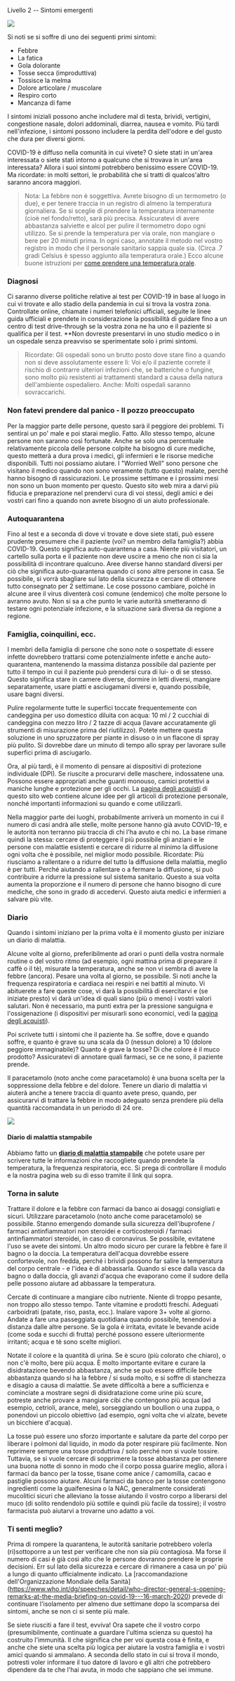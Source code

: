 Livello 2 -- Sintomi emergenti

![](/images/sneezing-emoji.png)

Si noti se si soffre di uno dei seguenti primi sintomi:

* Febbre
* La fatica
* Gola dolorante
* Tosse secca (improduttiva)
* Tossisce la melma
* Dolore articolare / muscolare
* Respiro corto
* Mancanza di fame

I sintomi iniziali possono anche includere mal di testa, brividi, vertigini, congestione nasale, dolori addominali, diarrea, nausea e vomito. Più tardi nell'infezione, i sintomi possono includere la perdita dell'odore e del gusto che dura per diversi giorni. 

COVID-19 è diffuso nella comunità in cui vivete? O siete stati in un'area interessata o siete stati intorno a qualcuno che si trovava in un'area interessata? Allora i suoi sintomi potrebbero benissimo essere COVID-19. Ma ricordate: in molti settori, le probabilità che si tratti di qualcos'altro saranno ancora maggiori.

> Nota: La febbre non è soggettiva. Avrete bisogno di un termometro (o due), e per tenere traccia in un registro di almeno la temperatura giornaliera. Se si sceglie di prendere la temperatura internamente (cioè nel fondo/retto), sarà più precisa. Assicuratevi di avere abbastanza salviette e alcol per pulire il termometro dopo ogni utilizzo. Se si prende la temperatura per via orale, non mangiare o bere per 20 minuti prima. In ogni caso, annotate il metodo nel vostro registro in modo che il personale sanitario sappia quale sia. (Circa .7 gradi Celsius è spesso aggiunto alla temperatura orale.) Ecco alcune buone istruzioni per [come prendere una temperatura orale](https://www.drugs.com/cg/how-to-take-an-oral-temperature.html).

### Diagnosi

Ci saranno diverse politiche relative ai test per COVID-19 in base al luogo in cui vi trovate e allo stadio della pandemia in cui si trova la vostra zona. Controllate online, chiamate i numeri telefonici ufficiali, seguite le linee guida ufficiali e prendete in considerazione la possibilità di guidare fino a un centro di test drive-through se la vostra zona ne ha uno e il paziente si qualifica per il test. **Non dovreste presentarvi in uno studio medico o in un ospedale senza preavviso se sperimentate solo i primi sintomi.

> Ricordate: Gli ospedali sono un brutto posto dove stare fino a quando non si deve assolutamente essere lì: Voi e/o il paziente correte il rischio di contrarre ulteriori infezioni che, se batteriche o fungine, sono molto più resistenti ai trattamenti standard a causa della natura dell'ambiente ospedaliero. Anche: Molti ospedali saranno sovraccarichi.

### Non fatevi prendere dal panico - Il pozzo preoccupato

Per la maggior parte delle persone, questo sarà il peggiore dei problemi. Ti sentirai un po' male e poi starai meglio. Fatto. Allo stesso tempo, alcune persone non saranno così fortunate. Anche se solo una percentuale relativamente piccola delle persone colpite ha bisogno di cure mediche, questo metterà a dura prova i medici, gli infermieri e le risorse mediche disponibili. Tutti noi possiamo aiutare. I "Worried Well" sono persone che visitano il medico quando non sono veramente (tutto questo) malate, perché hanno bisogno di rassicurazioni. Le prossime settimane e i prossimi mesi non sono un buon momento per questo. Questo sito web mira a darvi più fiducia e preparazione nel prendervi cura di voi stessi, degli amici e dei vostri cari fino a quando non avrete bisogno di un aiuto professionale.

### Autoquarantena

Fino al test e a seconda di dove vi trovate e dove siete stati, può essere prudente presumere che il paziente (voi? un membro della famiglia?) abbia COVID-19. Questo significa auto-quarantena a casa. Niente più visitatori, un cartello sulla porta e il paziente non deve uscire a meno che non ci sia la possibilità di incontrare qualcuno. Aree diverse hanno standard diversi per ciò che significa auto-quarantena quando ci sono altre persone in casa. Se possibile, si vorrà sbagliare sul lato della sicurezza e cercare di ottenere tutto consegnato per 2 settimane. Le cose possono cambiare, poiché in alcune aree il virus diventerà così comune (endemico) che molte persone lo avranno avuto. Non si sa a che punto le varie autorità smetteranno di testare ogni potenziale infezione, e la situazione sarà diversa da regione a regione.

### Famiglia, coinquilini, ecc.

I membri della famiglia di persone che sono note o sospettate di essere infette dovrebbero trattarsi come potenzialmente infette e anche auto-quarantena, mantenendo la massima distanza possibile dal paziente per tutto il tempo in cui il paziente può prendersi cura di lui- o di se stesso. Questo significa stare in camere diverse, dormire in letti diversi, mangiare separatamente, usare piatti e asciugamani diversi e, quando possibile, usare bagni diversi. 

Pulire regolarmente tutte le superfici toccate frequentemente con candeggina per uso domestico diluita con acqua: 10 ml / 2 cucchiai di candeggina con mezzo litro / 2 tazze di acqua (lavare accuratamente gli strumenti di misurazione prima del riutilizzo). Potete mettere questa soluzione in uno spruzzatore per piante in disuso o in un flacone di spray più pulito. Si dovrebbe dare un minuto di tempo allo spray per lavorare sulle superfici prima di asciugarlo.

Ora, al più tardi, è il momento di pensare ai dispositivi di protezione individuale (DPI). Se riuscite a procurarvi delle maschere, indossatene una. Possono essere appropriati anche guanti monouso, camici protettivi a maniche lunghe e protezione per gli occhi. La [pagina degli acquisti](/shopping) di questo sito web contiene alcune idee per gli articoli di protezione personale, nonché importanti informazioni su quando e come utilizzarli.

Nella maggior parte dei luoghi, probabilmente arriverà un momento in cui il numero di casi andrà alle stelle, molte persone hanno già avuto COVID-19, e le autorità non terranno più traccia di chi l'ha avuto e chi no. La base rimane quindi la stessa: cercare di proteggere il più possibile gli anziani e le persone con malattie esistenti e cercare di ridurre al minimo la diffusione ogni volta che è possibile, nel miglior modo possibile. Ricordate: Più riusciamo a rallentare o a ridurre del tutto la diffusione della malattia, meglio è per tutti. Perché aiutando a rallentare o a fermare la diffusione, si può contribuire a ridurre la pressione sul sistema sanitario. Questo a sua volta aumenta la proporzione e il numero di persone che hanno bisogno di cure mediche, che sono in grado di accedervi. Questo aiuta medici e infermieri a salvare più vite. 

### Diario

Quando i sintomi iniziano per la prima volta è il momento giusto per iniziare un diario di malattia. 

Alcune volte al giorno, preferibilmente ad orari o punti della vostra normale routine o del vostro ritmo (ad esempio, ogni mattina prima di preparare il caffè o il tè), misurate la temperatura, anche se non vi sembra di avere la febbre (ancora). Pesare una volta al giorno, se possibile. Si noti anche la frequenza respiratoria e cardiaca nei respiri e nei battiti al minuto. Vi abituerete a fare queste cose, vi darà la possibilità di esercitarvi e (se iniziate presto) vi darà un'idea di quali siano (più o meno) i vostri valori salutari. Non è necessario, ma punti extra per la pressione sanguigna e l'ossigenazione (i dispositivi per misurarli sono economici, vedi la [pagina degli acquisti](/shopping)). 

Poi scrivete tutti i sintomi che il paziente ha. Se soffre, dove e quando soffre, e quanto è grave su una scala da 0 (nessun dolore) a 10 (dolore peggiore immaginabile)? Quanto è grave la tosse? Di che colore è il muco prodotto? Assicuratevi di annotare quali farmaci, se ce ne sono, il paziente prende. 

Il paracetamolo (noto anche come paracetamolo) è una buona scelta per la soppressione della febbre e del dolore. Tenere un diario di malattia vi aiuterà anche a tenere traccia di quanto avete preso, quando, per assicurarvi di trattare la febbre in modo adeguato senza prendere più della quantità raccomandata in un periodo di 24 ore.

[![](/images/diary-small-slanted.png)](/diario)

#### Diario di malattia stampabile

Abbiamo fatto un **[diario di malattia stampabile](/diario)** che potete usare per scrivere tutte le informazioni che raccogliete quando prendete la temperatura, la frequenza respiratoria, ecc. Si prega di controllare il modulo e la nostra pagina web su di esso tramite il link qui sopra.

### Torna in salute

Trattare il dolore e la febbre con farmaci da banco ai dosaggi consigliati e sicuri. Utilizzare paracetamolo (noto anche come paracetamolo) se possibile. Stanno emergendo domande sulla sicurezza dell'ibuprofene / farmaci antinfiammatori non steroidei e corticosteroidi / farmaci antinfiammatori steroidei, in caso di coronavirus. Se possibile, evitatene l'uso se avete dei sintomi. Un altro modo sicuro per curare la febbre è fare il bagno o la doccia. La temperatura dell'acqua dovrebbe essere confortevole, non fredda, perché i brividi possono far salire la temperatura del corpo centrale - e l'idea è di abbassarla. Quando si esce dalla vasca da bagno o dalla doccia, gli avanzi d'acqua che evaporano come il sudore della pelle possono aiutare ad abbassare la temperatura. 

Cercate di continuare a mangiare cibo nutriente. Niente di troppo pesante, non troppo allo stesso tempo. Tante vitamine e prodotti freschi. Adeguati carboidrati (patate, riso, pasta, ecc.). Inalare vapore 3+ volte al giorno. Andate a fare una passeggiata quotidiana quando possibile, tenendovi a distanza dalle altre persone. Se la gola è irritata, evitate le bevande acide (come soda e succhi di frutta) perché possono essere ulteriormente irritanti; acqua e tè sono scelte migliori. 

Notate il colore e la quantità di urina. Se è scuro (più colorato che chiaro), o non c'è molto, bere più acqua. È molto importante evitare e curare la disidratazione bevendo abbastanza, anche se può essere difficile bere abbastanza quando si ha la febbre / si suda molto, e si soffre di stanchezza e disagio a causa di malattie. Se avete difficoltà a bere a sufficienza e cominciate a mostrare segni di disidratazione come urine più scure, potreste anche provare a mangiare cibi che contengono più acqua (ad esempio, cetrioli, arance, mele), sorseggiando un boullion o una zuppa, o ponendovi un piccolo obiettivo (ad esempio, ogni volta che vi alzate, bevete un bicchiere d'acqua). 

La tosse può essere uno sforzo importante e salutare da parte del corpo per liberare i polmoni dal liquido, in modo da poter respirare più facilmente. Non reprimere sempre una tosse produttiva / solo perché non si vuole tossire. Tuttavia, se si vuole cercare di sopprimere la tosse abbastanza per ottenere una buona notte di sonno in modo che il corpo possa guarire meglio, allora i farmaci da banco per la tosse, tisane come anice / camomilla, cacao e pastiglie possono aiutare. Alcuni farmaci da banco per la tosse contengono ingredienti come la guaifenesina o la NAC, generalmente considerati mucolitici sicuri che alleviano la tosse aiutando il vostro corpo a liberarsi del muco (di solito rendendolo più sottile e quindi più facile da tossire); il vostro farmacista può aiutarvi a trovarne uno adatto a voi. 

### Ti senti meglio?

Prima di rompere la quarantena, le autorità sanitarie potrebbero volerla (ri)sottoporre a un test per verificare che non sia più contagiosa. Ma forse il numero di casi è già così alto che le persone dovranno prendere le proprie decisioni. Err sul lato della sicurezza e cercare di rimanere a casa un po' più a lungo di quanto ufficialmente indicato. La [raccomandazione dell'Organizzazione Mondiale della Sanità] (https://www.who.int/dg/speeches/detail/who-director-general-s-opening-remarks-at-the-media-briefing-on-covid-19---16-march-2020) prevede di continuare l'isolamento per almeno due settimane dopo la scomparsa dei sintomi, anche se non ci si sente più male. 

Se siete riusciti a fare il test, evviva! Ora sapete che il vostro corpo (presumibilmente, continuate a guardare l'ultima scienza su questo) ha costruito l'immunità. Il che significa che per voi questa cosa è finita, e anche che siete una scelta più logica per aiutare la vostra famiglia e i vostri amici quando si ammalano. A seconda dello stato in cui si trova il mondo, potresti voler informare il tuo datore di lavoro e gli altri che potrebbero dipendere da te che l'hai avuta, in modo che sappiano che sei immune.